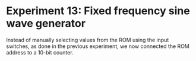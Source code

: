 # Experiment 13: Fixed frequency sine wave generator

Instead of manually selecting values from the ROM using the input switches, as done in the previous experiment, we now connected the ROM address to a 10-bit counter.
